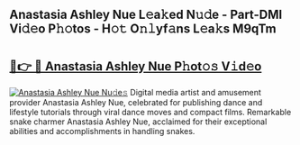 ## Anastasia Ashley Nue L𝚎a𝚔ed N𝚞𝚍e - Part-DMI Vi𝚍𝚎o P𝚑𝚘tos - H𝚘𝚝 O𝚗𝚕yf𝚊ns L𝚎a𝚔s M9qTm

# <h2><a href="http://kfdwhu.oniu.top/?m=Anastasia+Ashley+Nue">🔗👉 🔴 Anastasia Ashley Nue P𝚑ot𝚘𝚜 V𝚒d𝚎o</a></h2>

[![Anastasia Ashley Nue Nu𝚍e𝚜](https://i.imgur.com/0qMVB7G.gif)](http://kfdwhu.oniu.top/?m=Anastasia+Ashley+Nue)
Digital media artist and amusement provider Anastasia Ashley Nue, celebrated for publishing dance and lifestyle tutorials through viral dance moves and compact films. Remarkable snake charmer Anastasia Ashley Nue, acclaimed for their exceptional abilities and accomplishments in handling snakes.  
